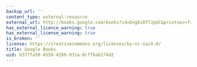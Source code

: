 ```yaml
---
backup_url: ''
content_type: external-resource
external_url: http://books.google.com/books?id=DxgEz8f7JpUC&printsec=frontcover
has_external_licence_warning: true
has_external_license_warning: true
is_broken: ''
license: https://creativecommons.org/licenses/by-nc-sa/4.0/
title: Google Books
uid: b377fa50-4558-4266-931a-0cff6ab174d2
---
```

